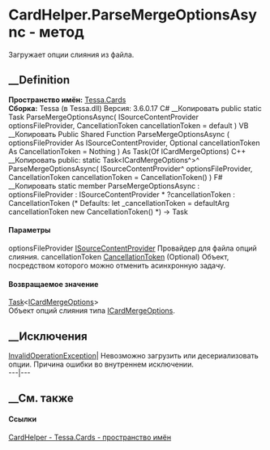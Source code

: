# CardHelper.ParseMergeOptionsAsync - метод
Загружает опции слияния из файла.
## __Definition
 **Пространство имён:** [Tessa.Cards](N_Tessa_Cards.htm)  
 **Сборка:** Tessa (в Tessa.dll) Версия: 3.6.0.17
C# __Копировать
     public static Task<ICardMergeOptions> ParseMergeOptionsAsync(
    	ISourceContentProvider optionsFileProvider,
    	CancellationToken cancellationToken = default
    )
VB __Копировать
     Public Shared Function ParseMergeOptionsAsync ( 
    	optionsFileProvider As ISourceContentProvider,
    	Optional cancellationToken As CancellationToken = Nothing
    ) As Task(Of ICardMergeOptions)
C++ __Копировать
     public:
    static Task<ICardMergeOptions^>^ ParseMergeOptionsAsync(
    	ISourceContentProvider^ optionsFileProvider, 
    	CancellationToken cancellationToken = CancellationToken()
    )
F# __Копировать
     static member ParseMergeOptionsAsync : 
            optionsFileProvider : ISourceContentProvider * 
            ?cancellationToken : CancellationToken 
    (* Defaults:
            let _cancellationToken = defaultArg cancellationToken new CancellationToken()
    *)
    -> Task<ICardMergeOptions> 
#### Параметры
optionsFileProvider
[ISourceContentProvider](T_Tessa_Platform_SourceProviders_ISourceContentProvider.htm)
    Провайдер для файла опций слияния.
cancellationToken
[CancellationToken](https://learn.microsoft.com/dotnet/api/system.threading.cancellationtoken)
(Optional)
    Объект, посредством которого можно отменить асинхронную задачу.
#### Возвращаемое значение
[Task](https://learn.microsoft.com/dotnet/api/system.threading.tasks.task-1)<[ICardMergeOptions](T_Tessa_Cards_SmartMerge_ICardMergeOptions.htm)>  
Объект опций слияния типа
[ICardMergeOptions](T_Tessa_Cards_SmartMerge_ICardMergeOptions.htm).
##  __Исключения
[InvalidOperationException](https://learn.microsoft.com/dotnet/api/system.invalidoperationexception)|
Невозможно загрузить или десериализовать опции. Причина ошибки во внутреннем
исключении.  
---|---  
##  __См. также
#### Ссылки
[CardHelper - ](T_Tessa_Cards_CardHelper.htm)
[Tessa.Cards - пространство имён](N_Tessa_Cards.htm)
